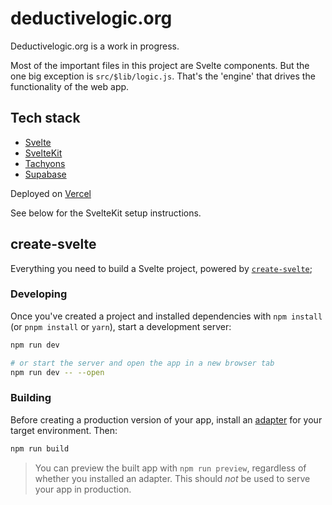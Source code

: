 
# deductivelogic.org

Deductivelogic.org is a work in progress.

Most of the important files in this project are Svelte components. But the one big exception is <code>src/$lib/logic.js</code>. That's the 'engine' that drives the functionality of the web app.

## Tech stack

- [Svelte](https://svelte.dev)
- [SvelteKit](https://kit.svelte.dev)
- [Tachyons](https://tachyons.io)
- [Supabase](https://supabase.io)

Deployed on [Vercel](https://vercel.com)

See below for the SvelteKit setup instructions.

## create-svelte

Everything you need to build a Svelte project, powered by [`create-svelte`](https://github.com/sveltejs/kit/tree/master/packages/create-svelte);


### Developing

Once you've created a project and installed dependencies with `npm install` (or `pnpm install` or `yarn`), start a development server:

```bash
npm run dev

# or start the server and open the app in a new browser tab
npm run dev -- --open
```

### Building

Before creating a production version of your app, install an [adapter](https://kit.svelte.dev/docs#adapters) for your target environment. Then:

```bash
npm run build
```

> You can preview the built app with `npm run preview`, regardless of whether you installed an adapter. This should _not_ be used to serve your app in production.
